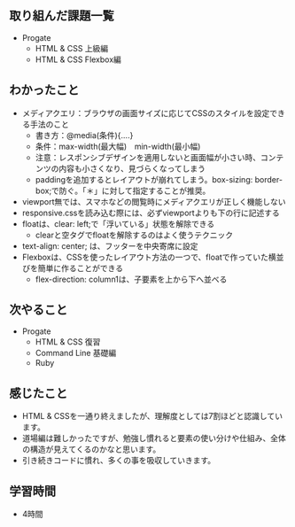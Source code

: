 ## 取り組んだ課題一覧
- Progate
  - HTML & CSS 上級編
  - HTML & CSS Flexbox編
## わかったこと
- メディアクエリ：ブラウザの画面サイズに応じてCSSのスタイルを設定できる手法のこと
  - 書き方：@media(条件){....}
  - 条件：max-width(最大幅)　min-width(最小幅)
  - 注意：レスポンシブデザインを適用しないと画面幅が小さい時、コンテンツの内容も小さくなり、見づらくなってしまう
  - paddingを追加するとレイアウトが崩れてしまう。box-sizing: border-box;で防ぐ。「＊」に対して指定することが推奨。
- viewport無では、スマホなどの閲覧時にメディアクエリが正しく機能しない
- responsive.cssを読み込む際には、必ずviewportよりも下の行に記述する
- floatは、clear: left;で「浮いている」状態を解除できる
  - clearと空タグでfloatを解除するのはよく使うテクニック
- text-align: center; は、フッターを中央寄席に設定
- Flexboxは、CSSを使ったレイアウト方法の一つで、floatで作っていた横並びを簡単に作ることができる
  - flex-direction: column1は、子要素を上から下へ並べる
## 次やること
- Progate
  - HTML & CSS 復習
  - Command Line 基礎編
  - Ruby
## 感じたこと
- HTML & CSSを一通り終えましたが、理解度としては7割ほどと認識しています。
- 道場編は難しかったですが、勉強し慣れると要素の使い分けや仕組み、全体の構造が見えてくるのかなと思います。
- 引き続きコードに慣れ、多くの事を吸収していきます。
## 学習時間
- 4時間